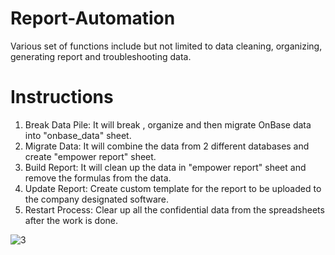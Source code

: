 # Report-Automation


Various set of functions include but not limited to data cleaning, organizing, generating report and troubleshooting data. 

# Instructions

1)  Break Data Pile:  It will break , organize and then migrate  OnBase data into "onbase_data" sheet.
2) Migrate Data:   It will combine the data from 2 different  databases and create "empower report" sheet.
3) Build Report:  It will clean up the data in "empower report" sheet and remove the formulas from the data.
4) Update Report:   Create custom template for the report to be uploaded to the company designated software.
5) Restart Process: Clear up all the confidential data  from the spreadsheets after the work is done.


![3](https://user-images.githubusercontent.com/77476123/121759949-725dbf00-cae5-11eb-8636-8c63a414f0c4.PNG)
